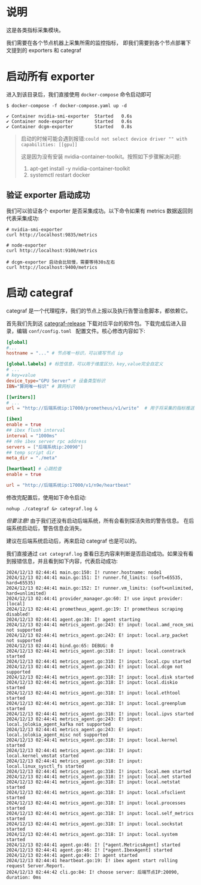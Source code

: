 # 说明
这是各类指标采集模块。

我们需要在各个节点机器上采集所需的监控指标，
即我们需要到各个节点部署下文提到的 exporters 和 categraf

# 启动所有 exporter
进入到该目录后，我们直接使用 `docker-compose` 命令启动即可
```shell
$ docker-compose -f docker-compose.yaml up -d

✔ Container nvidia-smi-exporter  Started   0.6s
✔ Container node-exporter        Started   0.6s
✔ Container dcgm-exporter        Started   0.8s
```

> 启动的时候可能会遇到报错:`could not select device driver "" with capabilities: [[gpu]]`
> 
> 这是因为没有安装 nvidia-container-toolkit。按照如下步骤解决问题:
> 1. apt-get install -y nvidia-container-toolkit
> 2. systemctl restart docker


## 验证 exporter 启动成功
我们可以验证各个 exporter 是否采集成功。以下命令如果有 metrics 数据返回则代表采集成功:
```shell
# nvidia-smi-exporter
curl http://localhost:9835/metrics

# node-exporter
curl http://localhost:9100/metrics

# dcgm-exporter 启动会比较慢，需要等待30s左右
curl http://localhost:9400/metrics
```


# 启动 categraf
categraf 是一个代理程序，我们的节点上报以及执行告警治愈脚本，都依赖它。

首先我们先到这 [categraf-release](`https://github.com/flashcatcloud/categraf/releases`) 下载对应平台的软件包。下载完成后进入目录，编辑 `conf/config.toml ` 配置文件。核心修改内容如下:
```toml
[global]
#...
hostname = "..." # 节点唯一标识，可以填写节点 ip

[global.labels] # 标签信息，可以用于维度区分。key,value完全自定义
# ...
# key=value
device_type="GPU Server" # 设备类型标识
IBN="算网唯一标识" # 算网标识

[[writers]]
# ...
url = "http://后端系统ip:17000/prometheus/v1/write"  # 用于将采集的指标推送至prometheus。

[ibex]
enable = true 
## ibex flush interval
interval = "1000ms"
## n9e ibex server rpc address
servers = ["后端系统ip:20090"]
## temp script dir
meta_dir = "./meta"

[heartbeat] # 心跳检查
enable = true

url = "http://后端系统ip:17000/v1/n9e/heartbeat"
```
修改完配置后，使用如下命令启动:
```shell
nohup ./categraf &> categraf.log &
```

*但要注意!* 由于我们还没有启动后端系统，所有会看到探活失败的警告信息。 在后端系统启动后，警告信息会消失。 

建议在后端系统启动后，再来启动 categraf 也是可以的。

我们直接通过 `cat categraf.log` 查看日志内容来判断是否启动成功。如果没有看到报错信息，并且看到如下内容，代表启动成功:
```shell
2024/12/13 02:44:41 main.go:150: I! runner.hostname: node1
2024/12/13 02:44:41 main.go:151: I! runner.fd_limits: (soft=65535, hard=65535)
2024/12/13 02:44:41 main.go:152: I! runner.vm_limits: (soft=unlimited, hard=unlimited)
2024/12/13 02:44:41 provider_manager.go:60: I! use input provider: [local]
2024/12/13 02:44:41 prometheus_agent.go:19: I! prometheus scraping disabled!
2024/12/13 02:44:41 agent.go:38: I! agent starting
2024/12/13 02:44:41 metrics_agent.go:243: E! input: local.amd_rocm_smi not supported
2024/12/13 02:44:41 metrics_agent.go:243: E! input: local.arp_packet not supported
2024/12/13 02:44:41 bind.go:65: DEBUG: 0
2024/12/13 02:44:41 metrics_agent.go:318: I! input: local.conntrack started
2024/12/13 02:44:41 metrics_agent.go:318: I! input: local.cpu started
2024/12/13 02:44:41 metrics_agent.go:243: E! input: local.dcgm not supported
2024/12/13 02:44:41 metrics_agent.go:318: I! input: local.disk started
2024/12/13 02:44:41 metrics_agent.go:318: I! input: local.diskio started
2024/12/13 02:44:41 metrics_agent.go:318: I! input: local.ethtool started
2024/12/13 02:44:41 metrics_agent.go:318: I! input: local.greenplum started
2024/12/13 02:44:41 metrics_agent.go:318: I! input: local.ipvs started
2024/12/13 02:44:41 metrics_agent.go:243: E! input: local.jolokia_agent_kafka not supported
2024/12/13 02:44:41 metrics_agent.go:243: E! input: local.jolokia_agent_misc not supported
2024/12/13 02:44:41 metrics_agent.go:318: I! input: local.kernel started
2024/12/13 02:44:41 metrics_agent.go:318: I! input: local.kernel_vmstat started
2024/12/13 02:44:41 metrics_agent.go:318: I! input: local.linux_sysctl_fs started
2024/12/13 02:44:41 metrics_agent.go:318: I! input: local.mem started
2024/12/13 02:44:41 metrics_agent.go:318: I! input: local.net started
2024/12/13 02:44:41 metrics_agent.go:318: I! input: local.netstat started
2024/12/13 02:44:41 metrics_agent.go:318: I! input: local.nfsclient started
2024/12/13 02:44:41 metrics_agent.go:318: I! input: local.processes started
2024/12/13 02:44:41 metrics_agent.go:318: I! input: local.self_metrics started
2024/12/13 02:44:41 metrics_agent.go:318: I! input: local.sockstat started
2024/12/13 02:44:41 metrics_agent.go:318: I! input: local.system started
2024/12/13 02:44:41 agent.go:46: I! [*agent.MetricsAgent] started
2024/12/13 02:44:41 agent.go:46: I! [*agent.IbexAgent] started
2024/12/13 02:44:41 agent.go:49: I! agent started
2024/12/13 02:44:41 heartbeat.go:19: I! ibex agent start rolling request Server.Report.
2024/12/13 02:44:42 cli.go:84: I! choose server: 后端节点IP:20090, duration: 0ms
```